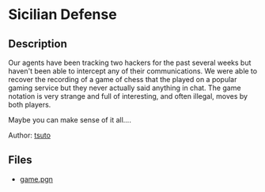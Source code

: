 # Sicilian Defense

## Description

Our agents have been tracking two hackers for the past several weeks but haven't been able to intercept any of their communications. We were able to recover the recording of a game of chess that the played on a popular gaming service but they never actually said anything in chat. The game notation is very strange and full of interesting, and often illegal, moves by both players.

Maybe you can make sense of it all....

Author: [tsuto](https://github.com/jselliott)

## Files

* [game.pgn](files/game.pgn)

